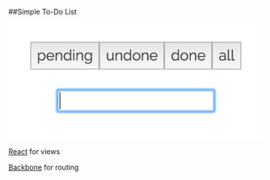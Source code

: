 ##Simple To-Do List

![](imgs/kaylan-to-do-list.png)

[React](https://facebook.github.io/react/) for views

[Backbone](http://backbonejs.org/) for routing